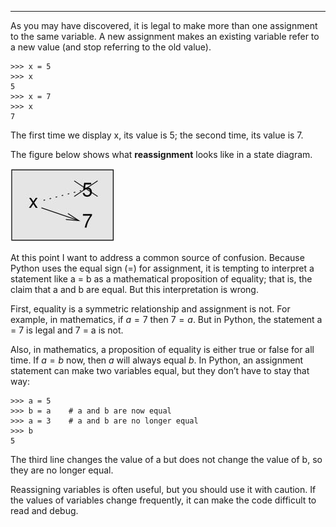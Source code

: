 ------------

As you may have discovered, it is legal to make more than one assignment to the same variable. A new assignment makes an existing variable refer to a new value (and stop referring to the old value).

    >>> x = 5
    >>> x
    5
    >>> x = 7
    >>> x
    7

The first time we display <span>x</span>, its value is 5; the second time, its value is 7.

The figure below shows what <span>**reassignment**</span> looks like in a state diagram.

![image](/.guides/img/assign2.jpg)

At this point I want to address a common source of confusion. Because Python uses the equal sign (<span>=</span>) for assignment, it is tempting to interpret a statement like <span>a = b</span> as a mathematical proposition of equality; that is, the claim that <span>a</span> and <span>b</span> are equal. But this interpretation is wrong.

First, equality is a symmetric relationship and assignment is not. For example, in mathematics, if $a=7$ then $7=a$. But in Python, the statement <span>a = 7</span> is legal and <span>7 = a</span> is not.

Also, in mathematics, a proposition of equality is either true or false for all time. If $a=b$ now, then $a$ will always equal $b$. In Python, an assignment statement can make two variables equal, but they don’t have to stay that way:

    >>> a = 5
    >>> b = a    # a and b are now equal
    >>> a = 3    # a and b are no longer equal
    >>> b
    5

The third line changes the value of <span>a</span> but does not change the value of <span>b</span>, so they are no longer equal.

Reassigning variables is often useful, but you should use it with caution. If the values of variables change frequently, it can make the code difficult to read and debug.





